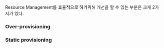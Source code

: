 Resource Management를 효율적으로 하기위해 개선을 할 수 있는 부분은 크게 2가지가 있다. 

### Over-provisioning


### Static provisioning
